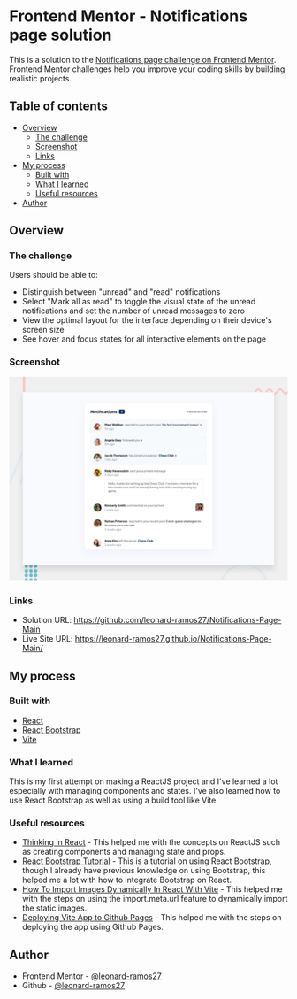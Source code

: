 # Frontend Mentor - Notifications page solution

This is a solution to the [Notifications page challenge on Frontend Mentor](https://www.frontendmentor.io/challenges/notifications-page-DqK5QAmKbC). Frontend Mentor challenges help you improve your coding skills by building realistic projects. 

## Table of contents

- [Overview](#overview)
  - [The challenge](#the-challenge)
  - [Screenshot](#screenshot)
  - [Links](#links)
- [My process](#my-process)
  - [Built with](#built-with)
  - [What I learned](#what-i-learned)
  - [Useful resources](#useful-resources)
- [Author](#author)

## Overview

### The challenge

Users should be able to:

- Distinguish between "unread" and "read" notifications
- Select "Mark all as read" to toggle the visual state of the unread notifications and set the number of unread messages to zero
- View the optimal layout for the interface depending on their device's screen size
- See hover and focus states for all interactive elements on the page

### Screenshot

![Design preview for the Notifications page coding challenge](./public/design/desktop-preview.jpg)

### Links

- Solution URL: https://github.com/leonard-ramos27/Notifications-Page-Main
- Live Site URL: https://leonard-ramos27.github.io/Notifications-Page-Main/

## My process

### Built with

- [React](https://reactjs.org/)
- [React Bootstrap](https://react-bootstrap.github.io/)
- [Vite](https://vitejs.dev/)

### What I learned

This is my first attempt on making a ReactJS project and I've learned a lot especially with managing components and states. I've also learned how to use React Bootstrap as well as using a build tool like Vite. 

### Useful resources

- [Thinking in React](https://react.dev/learn/thinking-in-react) - This helped me with the concepts on ReactJS such as creating components and managing state and props.
- [React Bootstrap Tutorial](https://www.youtube.com/watch?v=8pKjULHzs0s) - This is a tutorial on using React Bootstrap, though I already have previous knowledge on using Bootstrap, this helped me a lot with how to integrate Bootstrap on React.
- [How To Import Images Dynamically In React With Vite](https://www.youtube.com/watch?v=7EFZIe_Cpv8) - This helped me with the steps on using the import.meta.url feature to dynamically import the static images.
- [Deploying Vite App to Github Pages](https://medium.com/@aishwaryaparab1/deploying-vite-deploying-vite-app-to-github-pages-166fff40ffd3) - This helped me with the steps on deploying the app using Github Pages.

## Author

- Frontend Mentor - [@leonard-ramos27](https://www.frontendmentor.io/profile/leonard-ramos27)
- Github - [@leonard-ramos27](https://github.com/leonard-ramos27)





